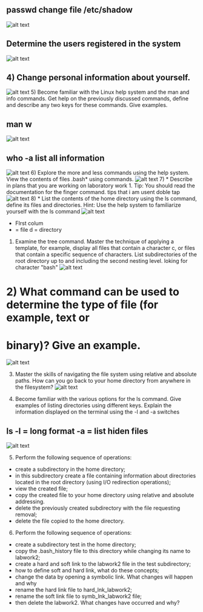 ## passwd change file /etc/shadow 
![alt text](/m1/task5.1/screenshots/1.png) 
## Determine the users registered in the system 
![alt text](/m1/task5.1/screenshots/2.png)
## 4) Change personal information about yourself.
![alt text](/m1/task5.1/screenshots/3.png)
5) Become familiar with the Linux help system and the man and info commands.
Get help on the previously discussed commands, define and describe any two
keys for these commands. Give examples.

##  man w
![alt text](/m1/task5.1/screenshots/man.png)
##  who -a list all information
![alt text](/m1/task5.1/screenshots/who-a.png)
  6) Explore the more and less commands using the help system. View the contents
 of files .bash* using commands.
![alt text](/m1/task5.1/screenshots/654.png)
 7) * Describe in plans that you are working on laboratory work 1. Tip: You should
 read the documentation for the finger command.
 tips that  i am usent doble tap
![alt text](/m1/task5.1/screenshots/tips.png)
 8) * List the contents of the home directory using the ls command, define its files
and directories. Hint: Use the help system to familiarize yourself with the ls command
![alt text](/m1/task5.1/screenshots/d.png)
- FIrst colum
- = file
d = directory
 1) Examine the tree command. Master the technique of applying a template, for
 example, display all files that contain a character c, or files that contain a
 specific sequence of characters. List subdirectories of the root directory up to
 and including the second nesting level.
 loking for character "bash"
![alt text](/m1/task5.1/screenshots/treebash.png)

# 2) What command can be used to determine the type of file (for example, text or
# binary)? Give an example.
![alt text](/m1/task5.1/screenshots/11file.png)

3) Master the skills of navigating the file system using relative and absolute paths.
How can you go back to your home directory from anywhere in the filesystem?
![alt text](/m1/task5.1/screenshots/12absolute.png)

4) Become familiar with the various options for the ls command. Give examples
of listing directories using different keys. Explain the information displayed on
the terminal using the -l and -a switches

## ls -l = long format -a = list hiden files
![alt text](/m1/task5.1/screenshots/ll.png)

5) Perform the following sequence of operations:
- create a subdirectory in the home directory;
- in this subdirectory create a file containing information about directories
located in the root directory (using I/O redirection operations);
- view the created file;
- copy the created file to your home directory using relative and absolute
addressing.
- delete the previously created subdirectory with the file requesting removal;
- delete the file copied to the home directory.
6) Perform the following sequence of operations:
- create a subdirectory test in the home directory;
- copy the .bash_history file to this directory while changing its name to
labwork2;
- create a hard and soft link to the labwork2 file in the test subdirectory;
- how to define soft and hard link, what do these
concepts;
- change the data by opening a symbolic link. What changes will happen and
why
- rename the hard link file to hard_lnk_labwork2;
- rename the soft link file to symb_lnk_labwork2 file;
- then delete the labwork2. What changes have occurred and why?
